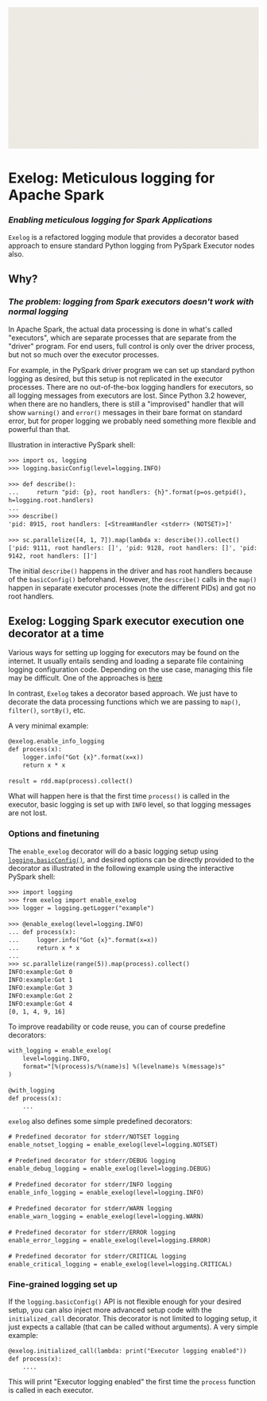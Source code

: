 [comment]: <> (<a href="https://ibb.co/jhTdDPZ"><img src="https://i.ibb.co/6Ym2F7J/xLogs.gif" alt="Exelog: Meticulous logging for Apache Spark" border="0"></a>)

![Exelog: Meticulous logging for Apache Spark](https://raw.githubusercontent.com/Spratiher9/Files/master/xLogs.gif)

[comment]: <> (![PyPI - Python Version]&#40;https://img.shields.io/pypi/pyversions/exelog&#41;)

[comment]: <> ([![PyPI]&#40;https://img.shields.io/pypi/v/exelog&#41;]&#40;https://pypi.org/project/exelog/&#41;)

# Exelog: Meticulous logging for Apache Spark

### _Enabling meticulous logging for Spark Applications_

`Exelog` is a refactored logging module that provides a decorator based approach to ensure standard Python logging from
PySpark Executor nodes also.

## Why?

### _The problem: logging from Spark executors doesn't work with normal logging_

In Apache Spark, the actual data processing is done in what's called "executors", which are separate processes that are
separate from the "driver" program. For end users, full control is only over the driver process, but not so much over
the executor processes.

For example, in the PySpark driver program we can set up standard python logging as desired, but this setup is not
replicated in the executor processes. There are no out-of-the-box logging handlers for executors, so all logging
messages from executors are lost. Since Python 3.2 however, when there are no handlers, there is still a "improvised"
handler that will show `warning()` and `error()` messages in their bare format on standard error, but for proper logging
we probably need something more flexible and powerful than that.

Illustration in interactive PySpark shell:

    >>> import os, logging
    >>> logging.basicConfig(level=logging.INFO)
    
    >>> def describe():
    ...     return "pid: {p}, root handlers: {h}".format(p=os.getpid(), h=logging.root.handlers)
    ... 
    >>> describe()
    'pid: 8915, root handlers: [<StreamHandler <stderr> (NOTSET)>]'

    >>> sc.parallelize([4, 1, 7]).map(lambda x: describe()).collect()
    ['pid: 9111, root handlers: []', 'pid: 9128, root handlers: []', 'pid: 9142, root handlers: []']

The initial `describe()` happens in the driver and has root handlers because of the `basicConfig()` beforehand. However,
the `describe()` calls in the `map()` happen in separate executor processes (note the different PIDs) and got no root
handlers.

## Exelog: Logging Spark executor execution one decorator at a time

Various ways for setting up logging for executors may be found on the internet. It usually entails sending and loading a
separate file containing logging configuration code. Depending on the use case, managing this file may be difficult. One
of the approaches
is [here](https://community.cloudera.com/t5/Support-Questions/Logging-from-Pyspark-executor/td-p/212210)

In contrast, `Exelog` takes a decorator based approach. We just have to decorate the data processing functions which we
are passing to `map()`, `filter()`, `sortBy()`, etc.

A very minimal example:

    @exelog.enable_info_logging
    def process(x):
        logger.info("Got {x}".format(x=x))
        return x * x
    
    result = rdd.map(process).collect()

What will happen here is that the first time `process()` is called in the executor, basic logging is set up with `INFO`
level, so that logging messages are not lost.

### Options and finetuning

The `enable_exelog` decorator will do a basic logging setup using
[`logging.basicConfig()`](https://docs.python.org/3/library/logging.html#logging.basicConfig), and desired options can
be directly provided to the decorator as illustrated in the following example using the interactive PySpark shell:

    >>> import logging
    >>> from exelog import enable_exelog
    >>> logger = logging.getLogger("example")
    
    >>> @enable_exelog(level=logging.INFO)
    ... def process(x):
    ...     logger.info("Got {x}".format(x=x))
    ...     return x * x
    ... 
    >>> sc.parallelize(range(5)).map(process).collect()
    INFO:example:Got 0
    INFO:example:Got 1
    INFO:example:Got 3
    INFO:example:Got 2
    INFO:example:Got 4
    [0, 1, 4, 9, 16]

To improve readability or code reuse, you can of course predefine decorators:

    with_logging = enable_exelog(
        level=logging.INFO,
        format="[%(process)s/%(name)s] %(levelname)s %(message)s"
    )
    
    @with_logging
    def process(x):
        ...

`exelog` also defines some simple predefined decorators:

    # Predefined decorator for stderr/NOTSET logging
    enable_notset_logging = enable_exelog(level=logging.NOTSET)
    
    # Predefined decorator for stderr/DEBUG logging
    enable_debug_logging = enable_exelog(level=logging.DEBUG)
    
    # Predefined decorator for stderr/INFO logging
    enable_info_logging = enable_exelog(level=logging.INFO)
    
    # Predefined decorator for stderr/WARN logging
    enable_warn_logging = enable_exelog(level=logging.WARN)
    
    # Predefined decorator for stderr/ERROR logging
    enable_error_logging = enable_exelog(level=logging.ERROR)
    
    # Predefined decorator for stderr/CRITICAL logging
    enable_critical_logging = enable_exelog(level=logging.CRITICAL)

### Fine-grained logging set up

If the `logging.basicConfig()` API is not flexible enough for your desired setup, you can also inject more advanced
setup code with the `initialized_call` decorator. This decorator is not limited to logging setup, it just expects a
callable (that can be called without arguments). A very simple example:

    @exelog.initialized_call(lambda: print("Executor logging enabled"))
    def process(x):
        ....

This will print "Executor logging enabled" the first time the `process` function is called in each executor.
